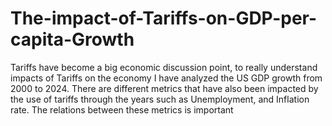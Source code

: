 # The-impact-of-Tariffs-on-GDP-per-capita-Growth
Tariffs have become a big economic discussion point, to really understand impacts of Tariffs on the economy I have analyzed the US GDP growth from 2000 to 2024. There are different metrics that have also been impacted by the use of tariffs through the years such as Unemployment, and Inflation rate. The relations between these metrics is important
